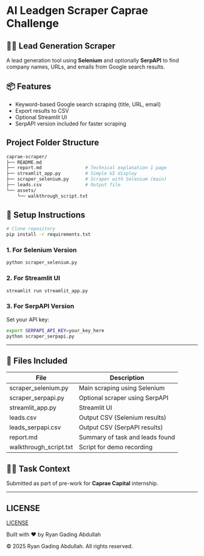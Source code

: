# AI Leadgen Scraper Caprae Challenge

## 🕵️‍♂️ Lead Generation Scraper

A lead generation tool using **Selenium** and optionally **SerpAPI** to find company names, URLs, and emails from Google search results.

## 📦 Features

- Keyword-based Google search scraping (title, URL, email)
- Export results to CSV
- Optional Streamlit UI
- SerpAPI version included for faster scraping

## Project Folder Structure

```sh
caprae-scraper/
├── README.md
├── report.md                # Technical explanation 1 page
├── streamlit_app.py         # Simple UI display
├── scraper_selenium.py      # Scraper with Selenium (main)
├── leads.csv                # Output file
└── assets/
    └── walkthrough_script.txt

```

## 🚀 Setup Instructions

```bash
# Clone repository
pip install -r requirements.txt
```

### 1. For Selenium Version

```bash
python scraper_selenium.py
```

### 2. For Streamlit UI

```bash
streamlit run streamlit_app.py
```

### 3. For SerpAPI Version

Set your API key:

```bash
export SERPAPI_API_KEY=your_key_here
python scraper_serpapi.py
```

---

## 📄 Files Included

| File                   | Description                     |
| ---------------------- | ------------------------------- |
| scraper_selenium.py    | Main scraping using Selenium    |
| scraper_serpapi.py     | Optional scraper using SerpAPI  |
| streamlit_app.py       | Streamlit UI                    |
| leads.csv              | Output CSV (Selenium results)   |
| leads_serpapi.csv      | Output CSV (SerpAPI results)    |
| report.md              | Summary of task and leads found |
| walkthrough_script.txt | Script for demo recording       |

## 🧑‍💼 Task Context

Submitted as part of pre-work for **Caprae Capital** internship.

---

## LICENSE

[LICENSE](LICENSE)

Built with ❤️ by Ryan Gading Abdullah

&copy; 2025 Ryan Gading Abdullah. All rights reserved.
